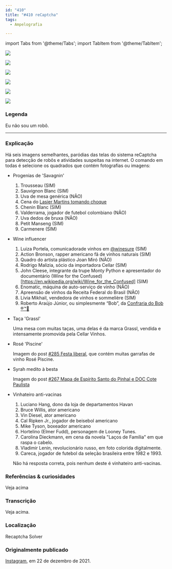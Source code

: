 ```yaml
---
id: "410"
title: "#410 reCaptcha"
tags:
  - Ampelografia

---
```


import Tabs from '@theme/Tabs';
import TabItem from '@theme/TabItem';

<Tabs>
  <TabItem value="1" label="1" default>

![](https://bebiodicionario-com.s3.amazonaws.com/media/posts/202112/269787924_332068581821587_7094303604973833825_n_17922053558077396.jpg)

  </TabItem>
  <TabItem value="2" label="2">

![](https://bebiodicionario-com.s3.amazonaws.com/media/posts/202112/269736215_592594088519656_7911722302337862886_n_17933991760758643.jpg)

  </TabItem>
  <TabItem value="3" label="3">

![](https://bebiodicionario-com.s3.amazonaws.com/media/posts/202112/269763856_395242732356570_3908453475934291503_n_17869231940597730.jpg)

  </TabItem>
  <TabItem value="4" label="4">

![](https://bebiodicionario-com.s3.amazonaws.com/media/posts/202112/269710702_3148160648840531_4820582487607073297_n_17927614933875401.jpg)

  </TabItem>
  <TabItem value="5" label="5">

![](https://bebiodicionario-com.s3.amazonaws.com/media/posts/202112/269795192_609199100292461_7601798976730732220_n_17884612556559238.jpg)

  </TabItem>
  <TabItem value="6" label="6">

![](https://bebiodicionario-com.s3.amazonaws.com/media/posts/202112/269715014_582563506177809_7493266587747980998_n_18104017867283124.jpg)

  </TabItem>
</Tabs>

### Legenda
Eu não sou um robô.

---

### Explicação
Há seis imagens semelhantes, paródias das telas do sistema reCaptcha para detecção de robôs e atividades suspeitas na internet. O comando em todas é selecione os quadrados que contém fotografias ou imagens:
- Progenias de 'Savagnin'
	1.  Trousseau (SIM)
	2.  Sauvignon Blanc (SIM)
	3.  Uva de mesa genérica (NÃO)
	4.  Cena do [Lasier Martins tomando choque](https://www.youtube.com/watch?v=U9CXtycJz_g)
	5.  Chenin Blanc (SIM)
	6.  Valderrama, jogador de futebol colombiano (NÃO)
	7.  Uva dedos de bruxa (NÃO)
	8.  Petit Manseng (SIM)
	9.  Carmenere (SIM)
- Wine influencer
	1. Luiza Portela, comunicadorade vinhos em [@winesure](https://www.instagram.com/winesure/?hl=en) (SIM)
	2. Action Bronson, rapper americano fã de vinhos naturais (SIM)
	3. Quadro do artista plástico Joan Miró (NÃO)
	4. Rodrigo Malizia, sócio da importadora Cellar (SIM)
	5. John Cleese, integrante da trupe Monty Python e apresentador do documentário (Wine for the Confused)[https://en.wikipedia.org/wiki/Wine_for_the_Confused] (SIM)
	6. Enomatic, máquina de auto-serviço de vinho (NÃO)
	7. Apreensão de vinhos da Receita Federal do Brasil (NÃO)
	8. Lívia Mikhail, vendedora de vinhos e sommelière (SIM)
	9. Roberto Araújo Júnior, ou simplesmente “Bob”, da [Confraria do Bob ®™🍷](https://www.instagram.com/confrariadobob/?hl=en)
- Taça 'Grassl'

	Uma mesa com muitas taças, uma delas é da marca Grassl, vendida e intensamente promovida pela Cellar Vinhos.

- Rosé 'Piscine'
	
	Imagem do post [#285 Festa liberal](285), que contém muitas garrafas de vinho Rosé Piscine.

- Syrah medito à besta
	
	Imagem do post [#267 Mapa de Espírito Santo do Pinhal e DOC Cote Paulista](267)

- Vinhateiro anti-vacinas
	1. Luciano Hang, dono da loja de departamentos Havan
	2. Bruce Willis, ator americano
	3. Vin Diesel, ator americano
	4. Cal Ripken Jr., jogador de beisebol americano
	5. Mike Tyson, boxeador americano
	6. Hortelino (Elmer Fudd), personagem de Looney Tunes. 
	7. Carolina Dieckmann, em cena da novela "Laços de Família" em que raspa o cabelo.
	8. Vladimir Lenin, revolucionário russo, em foto colorida digitalmente.
	9. Careca, jogador de futebol da seleção brasileira entre 1982 e 1993. 

	Não há resposta correta, pois nenhum deste é vinhateiro anti-vacinas.

### Referências & curiosidades
Veja acima

### Transcrição
Veja acima.

### Localização
Recaptcha Solver

### Originalmente publicado 
[Instagram](https://www.instagram.com/p/CXycVZdrD5_/), em 22 de dezembro de 2021.
